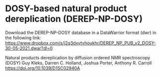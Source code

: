 #  DOSY-based natural product dereplication (DEREP-NP-DOSY)

Download the DEREP-NP-DOSY database in a DataWarrior format (dwr) in the following link:
https://www.dropbox.com/s/j2q3dxytvhoukhr/DEREP_NP_PUB_v2_DOSY-30-05-2021.dwar?dl=0


Natural products dereplication by diffusion ordered NMR spectroscopy (DOSY)
Guy Kleks, Darren C. Holland, Joshua Porter, Anthony R. Carroll
https://doi.org/10.1039/D1SC02940A
